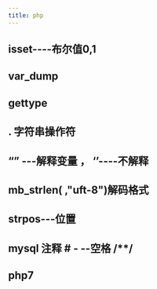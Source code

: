 ```yaml
---
title: php
---
```


## isset----布尔值0,1
## var_dump
## gettype
## . 字符串操作符
## “” ---解释变量 ， ‘’----不解释
## mb_strlen( ,"uft-8")解码格式
## strpos---位置
##
## mysql 注释 # - --空格  /**/
##
##
## **php7**
